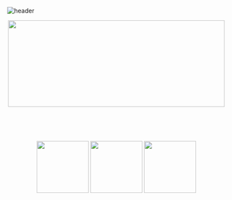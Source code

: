 
![header](https://capsule-render.vercel.app/api?type=waving&color=timeGradient&height=120&section=header&text=Hi,%20I'm%20Gabs&fontColor=fafafa&fontSize=50&animation=fadeIn&)

<div id="header" align="center">

  <img src="https://media.giphy.com/media/yC7j4vZDEvrK8/giphy.gif" width="500" height="200"/>

<br/><br/><br/>

  <p></p>
     <img src="https://github-readme-streak-stats.herokuapp.com/?user=gabriely-get&hide_border=false" height="120"/>
    <img src="https://github-readme-stats.vercel.app/api?username=Gabriely-get" height="120"/>
    <img src="https://github-readme-stats.vercel.app/api/top-langs/?username=gabriely-get&layout=compact" height="120"/>
  <p></p>

</div>


<!--

**Gabriely-get/Gabriely-get** is a ✨ _special_ ✨ repository because its `README.md` (this file) appears on your GitHub profile.

Here are some ideas to get you started:

- 🔭 I’m currently working on ...
- 🌱 I’m currently learning ...
- 👯 I’m looking to collaborate on ...
- 🤔 I’m looking for help with ...
- 💬 Ask me about ...
- 📫 How to reach me: ...
- 😄 Pronouns: ...
- ⚡ Fun fact: ...
-->
